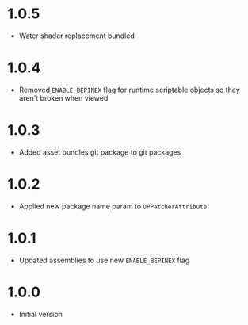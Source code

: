 ﻿# 1.0.5

- Water shader replacement bundled

# 1.0.4

- Removed `ENABLE_BEPINEX` flag for runtime scriptable objects so they aren't broken when viewed

# 1.0.3

- Added asset bundles git package to git packages

# 1.0.2

- Applied new package name param to `UPPatcherAttribute`

# 1.0.1

- Updated assemblies to use new `ENABLE_BEPINEX` flag

# 1.0.0

- Initial version